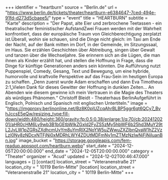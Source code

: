 +++
identifier = "heartburn"
source = "Berlin.de"
url = "https://www.berlin.de/tickets/theater/heartburn-e6384647-7ced-494e-91fd-d273d5cbaee5/"
type = "event"
title = "HEARTBURN"
subtitle = "Karte"
description = "Der Papst, alte Eier und zerbrochene Teetassen - ein theatralischer feministischer AufstandZwei Frauen werden mit der Wahrheit konfrontiert, dass der europäische Traum von Gleichberechtigung zerplatzt ist.Überall, wohin sie schauen, sind die Dinge nicht gleich: im Taxi am Ende der Nacht, auf der Bank mitten im Dorf, in der Gemeinde, im Sitzungssaal, im Haus. Sie erzählen Geschichten über Abtreibung, singen über Gewalt und tanzen über die Wechseljahre. Sie erinnern sich an die Lügen, die man ihnen als Kinder erzählt hat, und stellen die Hoffnung in Frage, dass die Dinge für künftige Generationen anders sein könnten. Die Aufführung nutzt Puppenspiel, Comedy, Gesang, Text und Bewegung, um eine hybride, humorvolle und kraftvolle Perspektive auf das Frau-Sein im heutigen Europa zu schaffen. „Denn zuerst wurde Adam erschaffen und dann Eva Timotheus 2:1„Vielen Dank für dieses Gewitter der Hoffnung in dunklen Zeiten... An Abenden wie diesem gewinne ich mein Vertrauen in die Magie des Theaters als würdiges Phänomen.“ Christoff Bleidt - Theaterhaus BerlinAufgeführt in Englisch, Polnisch und Spanisch mit englischen Untertiteln."
image = "https://imgproxy.berlinonline.net/Bz8K0plUZcqAhrBLBP5ggr6qt6QCy7_BvhJccsE5eQw/resizing_type:fill-down/width:480/height:360/gravity:fp:0.5:0.38/enlarge:1/q:70/cb:2024120201/aHR0cHM6Ly9wb3B1bGEtbWlkZGxld2FyZS5zMy5hbWF6b25hd3MuY29tL2JvLW1pZGRsZXdhcmUvYm8uYmRlX2NoYW5uZWwuZXZlbnQvaW1hZ2VzLzI0Ny8zNDcxNTFjNi0xMDRhLWY4ZDUtMDFmNy1mZTMzNzIwNjFjNjIuanBn.jpg"
image_bucket = "https://storage.googleapis.com/fem-readup.appspot.com/heartburn.webp"
start_date = "2024-12-05T20:00:00.000"
end_date = "2024-12-05T20:00:00.000"
category = "Theater"
organizer = "Acud"
updated = "2024-12-02T00:46:47.000"
languages = []
[contact]
location_street = "Veteranenstraße 21"
location_city = " 10119 Berlin-Mitte"
[location]
location_street = "Veteranenstraße 21"
location_city = " 10119 Berlin-Mitte"
+++